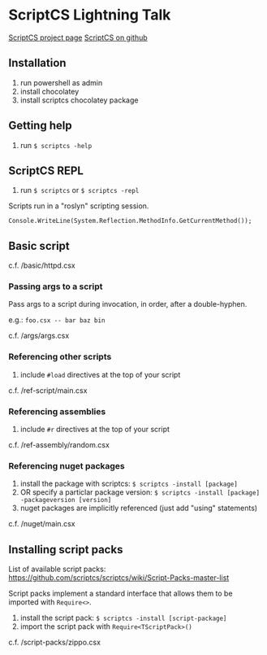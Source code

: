 # ScriptCS Lightning Talk

[ScriptCS project page](http://scriptcs.net/)
[ScriptCS on github](https://github.com/scriptcs/scriptcs)

## Installation

1. run powershell as admin
2. install chocolatey
3. install scriptcs chocolatey package

## Getting help

1. run `$ scriptcs -help`

## ScriptCS REPL

1. run `$ scriptcs` or `$ scriptcs -repl`

Scripts run in a "roslyn" scripting session.

`Console.WriteLine(System.Reflection.MethodInfo.GetCurrentMethod());`

## Basic script

c.f. /basic/httpd.csx

### Passing args to a script

Pass args to a script during invocation, in order, after a double-hyphen.

e.g.: `foo.csx -- bar baz bin`

c.f. /args/args.csx

### Referencing other scripts

1. include `#load` directives at the top of your script

c.f. /ref-script/main.csx

### Referencing assemblies

1. include `#r` directives at the top of your script

c.f. /ref-assembly/random.csx

### Referencing nuget packages

1. install the package with scriptcs: `$ scriptcs -install [package]`
2. OR specify a particlar package version: `$ scriptcs -install [package] -packageversion [version]`
3. nuget packages are implicitly referenced (just add "using" statements)

c.f. /nuget/main.csx

## Installing script packs

List of available script packs: https://github.com/scriptcs/scriptcs/wiki/Script-Packs-master-list

Script packs implement a standard interface that allows them to be imported with `Require<>`.

1. install the script pack: `$ scriptcs -install [script-package]`
2. import the script pack with `Require<TScriptPack>()`

c.f. /script-packs/zippo.csx